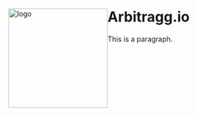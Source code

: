 <div>
 <div style="float: left;">
 <img src="https://user-images.githubusercontent.com/35239916/105621628-e4b95580-5e09-11eb-97de-11c9585a9406.png" alt="logo" style="width:200px; height:200px">
 </div>
 <div>
 <h1>Arbitragg.io</h1>
 <p>This is a paragraph.</p>
 </div>
</div>
